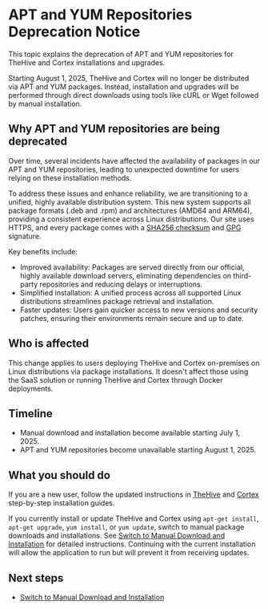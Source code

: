 # APT and YUM Repositories Deprecation Notice

This topic explains the deprecation of APT and YUM repositories for TheHive and Cortex installations and upgrades.

Starting August 1, 2025, TheHive and Cortex will no longer be distributed via APT and YUM packages. Instead, installation and upgrades will be performed through direct downloads using tools like cURL or Wget followed by manual installation.

## Why APT and YUM repositories are being deprecated

Over time, several incidents have affected the availability of packages in our APT and YUM repositories, leading to unexpected downtime for users relying on these installation methods.

To address these issues and enhance reliability, we are transitioning to a unified, highly available distribution system. This new system supports all package formats (.deb and .rpm) and architectures (AMD64 and ARM64), providing a consistent experience across Linux distributions. Our site uses HTTPS, and every package comes with a [SHA256 checksum](https://linux.die.net/man/1/sha256sum) and [GPG](https://www.gnupg.org/) signature.

Key benefits include:

* Improved availability: Packages are served directly from our official, highly available download servers, eliminating dependencies on third-party repositories and reducing delays or interruptions.
* Simplified installation: A unified process across all supported Linux distributions streamlines package retrieval and installation.
* Faster updates: Users gain quicker access to new versions and security patches, ensuring their environments remain secure and up to date.

## Who is affected

This change applies to users deploying TheHive and Cortex on-premises on Linux distributions via package installations. It doesn't affect those using the SaaS solution or running TheHive and Cortex through Docker deployments.

## Timeline

* Manual download and installation become available starting July 1, 2025.
* APT and YUM repositories become unavailable starting August 1, 2025.

## What you should do

If you are a new user, follow the updated instructions in [TheHive](../../installation/step-by-step-installation-guide.md) and [Cortex](../../../cortex/installation-and-configuration/step-by-step-guide.md) step-by-step installation guides.

If you currently install or update TheHive and Cortex using `apt-get install`, `apt-get upgrade`, `yum install`, or `yum update`, switch to manual package downloads and installations. See [Switch to Manual Download and Installation](switch-to-manual-download-installation.md) for detailed instructions. Continuing with the current installation will allow the application to run but will prevent it from receiving updates.

<h2>Next steps</h2>

* [Switch to Manual Download and Installation](switch-to-manual-download-installation.md)